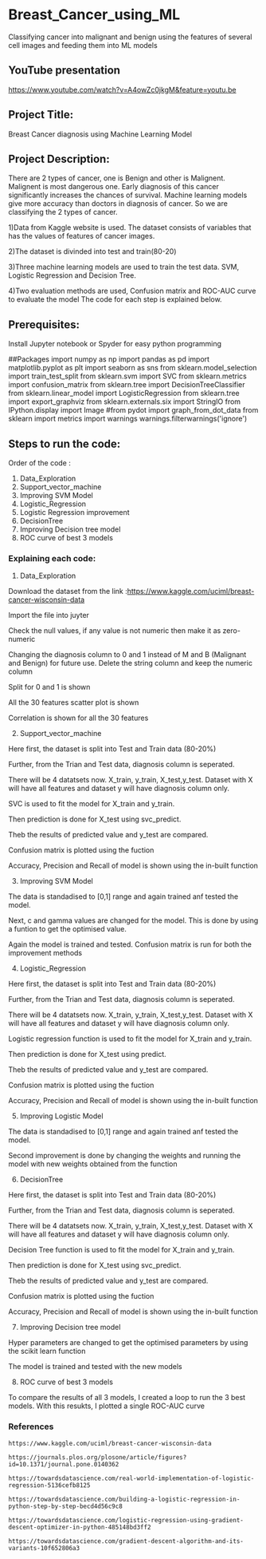 # Breast_Cancer_using_ML
Classifying cancer into malignant and benign using the features of several cell images and feeding them into ML models

## YouTube presentation

https://www.youtube.com/watch?v=A4owZc0jkgM&feature=youtu.be

## Project Title: 
Breast Cancer diagnosis using Machine Learning Model

## Project Description:
There are 2 types of cancer, one is Benign and other is Malignent.
Malignent is most dangerous one. Early diagnosis of this cancer significantly increases the chances of survival. 
Machine learning models give more accuracy than doctors in diagnosis of cancer. 
So we are classifying the 2 types of cancer.

1)Data from Kaggle website is used. The dataset consists of variables that has the values of features of cancer images.

2)The dataset is divinded into test and train(80-20)

3)Three machine learning models are used to train the test data. SVM, Logistic Regression and Decision Tree.

4)Two evaluation methods are used, Confusion matrix and ROC-AUC curve to evaluate the model
The code for each step is explained below.

## Prerequisites:
Install Jupyter notebook or Spyder for easy python programming

##Packages
import numpy as np
import pandas as pd
import matplotlib.pyplot as plt
import seaborn as sns
from sklearn.model_selection import train_test_split 
from sklearn.svm import SVC
from sklearn.metrics import confusion_matrix
from sklearn.tree import DecisionTreeClassifier
from sklearn.linear_model import LogisticRegression
from sklearn.tree import export_graphviz
from sklearn.externals.six import StringIO 
from IPython.display import Image 
#from pydot import graph_from_dot_data
from sklearn import metrics
import warnings
warnings.filterwarnings('ignore')



## Steps to run the code:
Order of the code : 
1) Data_Exploration
2) Support_vector_machine
3) Improving SVM Model
4) Logistic_Regression
5) Logistic Regression improvement
6) DecisionTree
7) Improving Decision tree model
8) ROC curve of best 3 models

### Explaining each code:
1) Data_Exploration

  Download the dataset from the link :https://www.kaggle.com/uciml/breast-cancer-wisconsin-data

  Import the file into juyter

  Check the null values, if any value is not numeric then make it as zero-numeric

  Changing the diagnosis column to 0 and 1 instead of M and B (Malignant and Benign) for future use. Delete the string column and keep the numeric column

  Split for 0 and 1 is shown

  All the 30 features scatter plot is shown

  Correlation is shown for all the 30 features

2) Support_vector_machine

  Here first, the dataset is split into Test and Train data (80-20%)

  Further, from the Trian and Test data, diagnosis column is seperated. 

  There will be 4 datatsets now. X_train, y_train, X_test,y_test. Dataset with X will have all features and dataset y will have diagnosis column only.

  SVC is used to fit the model for X_train and y_train.

  Then prediction is done for X_test using svc_predict.

  Theb the results of predicted value and y_test are compared. 

  Confusion matrix is plotted using the fuction

  Accuracy, Precision and Recall of model is shown using the in-built function

3) Improving SVM Model

  The data is standadised to [0,1] range and again trained anf tested the model. 

  Next, c and gamma values are changed for the model. This is done by using a funtion to get the optimised value.

  Again the model is trained and tested. Confusion matrix is run for both the improvement methods

4) Logistic_Regression

  Here first, the dataset is split into Test and Train data (80-20%)

  Further, from the Trian and Test data, diagnosis column is seperated. 

  There will be 4 datatsets now. X_train, y_train, X_test,y_test. Dataset with X will have all features and dataset y will have diagnosis column only.

  Logistic regression function is used to fit the model for X_train and y_train.

  Then prediction is done for X_test using predict.

  Theb the results of predicted value and y_test are compared. 

  Confusion matrix is plotted using the fuction

  Accuracy, Precision and Recall of model is shown using the in-built function

5) Improving Logistic Model

  The data is standadised to [0,1] range and again trained anf tested the model. 

  Second improvement is done by changing the weights and running the model with new weights obtained from the function

6) DecisionTree

  Here first, the dataset is split into Test and Train data (80-20%)

  Further, from the Trian and Test data, diagnosis column is seperated. 

  There will be 4 datatsets now. X_train, y_train, X_test,y_test. Dataset with X will have all features and dataset y will have diagnosis column only.

  Decision Tree function  is used to fit the model for X_train and y_train.

  Then prediction is done for X_test using svc_predict.

  Theb the results of predicted value and y_test are compared. 

  Confusion matrix is plotted using the fuction

  Accuracy, Precision and Recall of model is shown using the in-built function

7) Improving Decision tree model

  Hyper parameters are changed to get the optimised parameters by using the scikit learn function

  The model is trained and tested with the new models

8) ROC curve of best 3 models

  To compare the results of all 3 models, I created a loop to run the 3 best models. With this resukts, I plotted a single ROC-AUC curve 

### References

    https://www.kaggle.com/uciml/breast-cancer-wisconsin-data

    https://journals.plos.org/plosone/article/figures?id=10.1371/journal.pone.0140362

    https://towardsdatascience.com/real-world-implementation-of-logistic-regression-5136cefb8125

    https://towardsdatascience.com/building-a-logistic-regression-in-python-step-by-step-becd4d56c9c8

    https://towardsdatascience.com/logistic-regression-using-gradient-descent-optimizer-in-python-485148bd3ff2

    https://towardsdatascience.com/gradient-descent-algorithm-and-its-variants-10f652806a3


